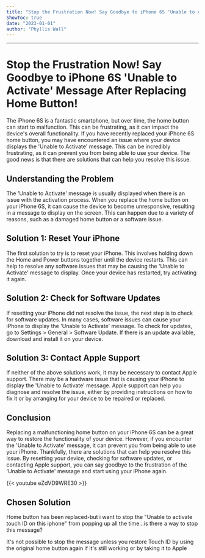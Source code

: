 ```yaml
---
title: "Stop the Frustration Now! Say Goodbye to iPhone 6S 'Unable to Activate' Message After Replacing Home Button!"
ShowToc: true 
date: "2023-01-01"
author: "Phyllis Wall"
---
```

*****
# Stop the Frustration Now! Say Goodbye to iPhone 6S 'Unable to Activate' Message After Replacing Home Button!

The iPhone 6S is a fantastic smartphone, but over time, the home button can start to malfunction. This can be frustrating, as it can impact the device's overall functionality. If you have recently replaced your iPhone 6S home button, you may have encountered an issue where your device displays the 'Unable to Activate' message. This can be incredibly frustrating, as it can prevent you from being able to use your device. The good news is that there are solutions that can help you resolve this issue.

## Understanding the Problem

The 'Unable to Activate' message is usually displayed when there is an issue with the activation process. When you replace the home button on your iPhone 6S, it can cause the device to become unresponsive, resulting in a message to display on the screen. This can happen due to a variety of reasons, such as a damaged home button or a software issue.

## Solution 1: Reset Your iPhone

The first solution to try is to reset your iPhone. This involves holding down the Home and Power buttons together until the device restarts. This can help to resolve any software issues that may be causing the 'Unable to Activate' message to display. Once your device has restarted, try activating it again.

## Solution 2: Check for Software Updates

If resetting your iPhone did not resolve the issue, the next step is to check for software updates. In many cases, software issues can cause your iPhone to display the 'Unable to Activate' message. To check for updates, go to Settings > General > Software Update. If there is an update available, download and install it on your device.

## Solution 3: Contact Apple Support

If neither of the above solutions work, it may be necessary to contact Apple support. There may be a hardware issue that is causing your iPhone to display the 'Unable to Activate' message. Apple support can help you diagnose and resolve the issue, either by providing instructions on how to fix it or by arranging for your device to be repaired or replaced.

## Conclusion

Replacing a malfunctioning home button on your iPhone 6S can be a great way to restore the functionality of your device. However, if you encounter the 'Unable to Activate' message, it can prevent you from being able to use your iPhone. Thankfully, there are solutions that can help you resolve this issue. By resetting your device, checking for software updates, or contacting Apple support, you can say goodbye to the frustration of the 'Unable to Activate' message and start using your iPhone again.

{{< youtube eZdVD9WRE30 >}} 



## Chosen Solution
 Home button has been  replaced-but  i want to stop the "Unable to activate touch ID on this iphone" from popping up all the time...is there a way to stop this message?

 It's not possible to stop the message unless you restore Touch ID by using the original home button again if it's still working or by taking it to Apple




